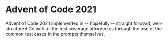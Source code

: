 # Advent of Code 2021

Advent of Code 2021 implemented in -- hopefully -- straight forward, well-structured Go with all the test coverage afforded us through the use of the common test cases in the prompts themselves.
